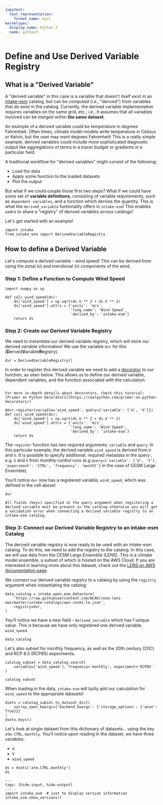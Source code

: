 ```yaml
---
jupytext:
  text_representation:
    format_name: myst
kernelspec:
  display_name: Python 3
  name: python3
---
```


# Define and Use Derived Variable Registry

## What is a "Derived Variable"

A "derived variable" in this case is a variable that doesn't itself exist in an [intake-esm](https://intake-esm.readthedocs.io/en/latest/) catalog, but can be computed (i.e., "derived") from variables that do exist in the catalog.
Currently, the derived variable implementation requires variables on the same grid, etc.; i.e., it assumes that all variables involved can be merged within **the same dataset**.

An example of a derived variable could be temperature in degrees Fahrenheit. Often times, climate model models write temperature in Celsius or Kelvin, but the user may want degrees Fahrenheit!
This is a really simple example; derived variables could include more sophsticated diagnostic output like aggregations of terms in a tracer budget or gradients in a particular field.

A traditional workflow for "derived variables" might consist of the following:

- Load the data
- Apply some function to the loaded datasets
- Plot the output

But what if we could couple those first two steps? What if we could have some set of **variable definitions**, consisting of variable requirements, such as `dependent variables`, and a function which derives the quantity. This is what the `derived_variable` funtionality offers in `intake-esm`! This enables users to share a "registry" of derived variables across catalogs!

Let's get started with an example!

```{code-cell} ipython3
import intake
from intake_esm import DerivedVariableRegistry
```

## How to define a Derived Variable

Let's compute a derived variable - wind speed! This can be derived from using the zonal (`U`) and meridional (`V`) components of the wind.

### Step 1: Define a Function to Compute Wind Speed

```{code-cell} ipython3
import numpy as np

def calc_wind_speed(ds):
    ds['wind_speed'] = np.sqrt(ds.U ** 2 + ds.V ** 2)
    ds['wind_speed'].attrs = {'units': 'm/s',
                              'long_name': 'Wind Speed',
                              'derived_by': 'intake-esm'}
    return ds
```

### Step 2: Create our Derived Variable Registry

We need to instantiate our derived variable registry, which will store our derived variable information! We use the variable `dvr` for this (**D**erived**V**ariable**R**egistry).

```{code-cell} ipython3
dvr = DerivedVariableRegistry()
```

In order to register this derived variable we need to add a [decorator](https://www.python.org/dev/peps/pep-0318/) to our function, as seen below. This allows us to define our derived variable, dependent variables, and the function associated with the calculation.

```{note}

For more in-depth details about decorators, check this tutorial: [Primer on Python Decorators](https://realpython.com/primer-on-python-decorators/)

```

```{code-cell} ipython3
@dvr.register(variable='wind_speed', query={'variable': ['U', 'V']})
def calc_wind_speed(ds):
    ds['wind_speed'] = np.sqrt(ds.U ** 2 + ds.V ** 2)
    ds['wind_speed'].attrs = {'units': 'm/s',
                              'long_name': 'Wind Speed',
                              'derived_by': 'intake-esm'}
    return ds
```

The `register` function has two required arguments: `variable` and `query`. In this particular example, the derived variable `wind_speed` is derived from `U` and `V`. It is possible to specify additional, required metadata in the query , e.g. `U` and `V` from monthly control runs (e.g `query={'variable': ['U', 'V'], 'experiment': 'CTRL', 'frequency': 'monthl'}` in the case of CESM Large Ensemble).

You'll notice `dvr` now has a registered variable, `wind_speed`, which was defined in the cell above!

```{code-cell} ipython3
dvr
```

```{warning}
All fields (keys) specified in the query argument when registering a derived variable must be present in the catalog otherwise you will get a validation error when connecting a derived variable registry to an intake-esm catalog.
```

### Step 3: Connect our Derived Variable Registry to an intake-esm Catalog

The derived variable registry is now ready to be used with an intake-esm catalog. To do this, we need to add the registry to the catalog. In this case, we will use data from the CESM Large Ensemble (LENS). This is a climate model ensemble, a subset of which is hosted on the AWS Cloud. If you are interested in learning more about this dataset, check out the [LENS on AWS documentation page](https://ncar.github.io/cesm-lens-aws/).

We connect our derived variable registry to a catalog by using the `registry` argument when instantiating the catalog:

```{code-cell} ipython3
data_catalog = intake.open_esm_datastore(
    'https://raw.githubusercontent.com/NCAR/cesm-lens-aws/master/intake-catalogs/aws-cesm1-le.json',
    registry=dvr,
)
```

You'll notice we have a new field - `derived_variable` which has 1 unique value. This is because we have only registered one derived variable, `wind_speed`.

```{code-cell} ipython3
data_catalog
```

Let's also subset for monthly frequency, as well as the 20th century (20C) and RCP 8.5 (RCP85) experiments.

```{code-cell} ipython3
catalog_subset = data_catalog.search(
    variable=['wind_speed'], frequency='monthly', experiment='RCP85'
)

catalog_subset
```

When loading in the data, `intake-esm` will lazily add our calculation for `wind_speed` to the appropriate datasets!

```{code-cell} ipython3
dsets = catalog_subset.to_dataset_dict(
    xarray_open_kwargs={'backend_kwargs': {'storage_options': {'anon': True}}}
)
dsets.keys()
```

Let's look at single dataset from this dictionary of datasets... using the key `atm.CTRL.monthly`. You'll notice upon reading in the dataset, we have three variables:

- `U`
- `V`
- `wind_speed`

```{code-cell} ipython3
ds = dsets['atm.CTRL.monthly']
ds
```

```{code-cell} ipython3
---
tags: [hide-input, hide-output]
---
import intake_esm  # just to display version information
intake_esm.show_versions()
```
